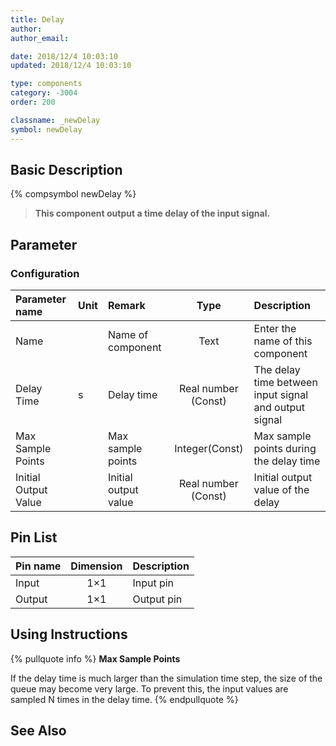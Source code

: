 ```yaml
---
title: Delay
author:
author_email:

date: 2018/12/4 10:03:10
updated: 2018/12/4 10:03:10

type: components
category: -3004
order: 200

classname: _newDelay
symbol: newDelay
---
```


## Basic Description

{% compsymbol newDelay %}

> **This component output a time delay of the input signal.**

## Parameter

### Configuration

| Parameter name       | Unit | Remark               |        Type         | Description                                           |
| :------------------- | :--- | :------------------- | :-----------------: | :---------------------------------------------------- |
| Name                 |      | Name of component    |        Text         | Enter the name of this component                      |
| Delay Time           | s    | Delay time           | Real number (Const) | The delay time between input signal and output signal |
| Max Sample Points    |      | Max sample points    |   Integer(Const)    | Max sample points during the delay time               |
| Initial Output Value |      | Initial output value | Real number (Const) | Initial output value of the delay                     |

## Pin List

| Pin name | Dimension | Description |
| :------- | :-------: | :---------- |
| Input    |    1×1    | Input pin   |
| Output   |    1×1    | Output pin  |

## Using Instructions

{% pullquote info %}
**Max Sample Points**

If the delay time is much larger than the simulation time step, the size of the queue may become very large. To prevent this, the input values are sampled N times in the delay time.
{% endpullquote %}

## See Also
